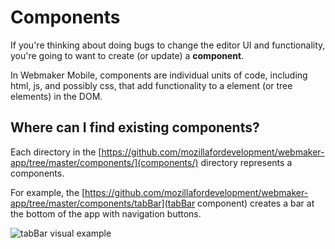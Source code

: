 # Components

If you're thinking about doing bugs to change the editor UI and functionality, you're going to want to create (or update) a **component**.

In Webmaker Mobile, components are individual units of code, including html, js, and possibly css, that add functionality to a element (or tree elements) in the DOM.

## Where can I find existing components?

Each directory in the [https://github.com/mozillafordevelopment/webmaker-app/tree/master/components/](components/) directory represents a components.

For example, the [https://github.com/mozillafordevelopment/webmaker-app/tree/master/components/tabBar](tabBar component) creates a bar at the bottom of the app with navigation buttons.

![tabBar visual example](https://k88hudson-screenshots.s3.amazonaws.com/screen-shots/k88mac@2x_2014-10-08_at_4.36.06_PM.png)

